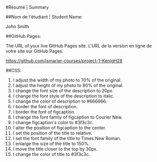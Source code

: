 #Résumé | Summary

##Nom de l'étudiant | Student Name:

John Smith

##GitHub Pages:

The URL of your live GitHub Pages site. L'URL de la version en ligne de votre site sur GitHub Pages.

https://github.com/jsmarier-courses/project-1-KenigH28

##CSS:

1. I adjust the width of my photo to 70% of the original.
2. I adjust the height of my photo to 80% of the original.
3. I change the font size of the description to 20px.
4. I change the font style of the description to italic.
5. I change the color of description to #666666.
6. I border the font of description.
7. I border the font of figcaption.
8. I change the font family of figcaption to Courier New.
9. I change figcaption's color to #3f3c3c.
10. I alter the position of figcaption to the center.
11. I set the position of the title to relative.
12. I set the font family of the title to Times New Roman.
13. I enlarge the size of the title to 150%.
14. I move the title closer to the top by 30px.
15. I change the color of title to #3f3c3c.